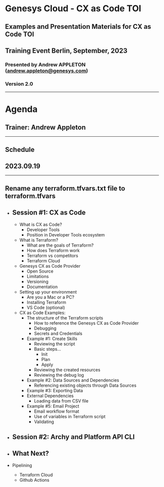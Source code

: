 # Genesys Cloud - CX as Code TOI
## Examples and Presentation Materials for CX as Code TOI
## Training Event Berlin, September, 2023
### Presented by Andrew APPLETON (andrew.appleton@genesys.com)
### Version 2.0
---

# Agenda
## Trainer: Andrew Appleton
---
## Schedule
## 2023.09.19

---
## Rename any terraform.tfvars.txt file to terraform.tfvars

* ## Session #1: CX as Code ##
    * What is CX as Code?
        * Developer Tools
        * Position in Developer Tools ecosystem
    * What is Terraform?
        * What are the goals of Terraform?
        * How does Terraform work
        * Terraform vs competitors
        * Terraform Cloud
    * Genesys CX as Code Provider
        * Open Source
        * Limitations
        * Versioning
        * Documentation
    * Setting up your environment
        * Are you a Mac or a PC?
        * Installing Terraform
        * VS Code (optional)
    * CX as Code Examples:
        * The structure of the Terraform scripts
            * How to reference the Genesys CX as Code Provider
            * Debugging
            * Secrets and Credentials
        * Example #1: Create Skills
            * Reviewing the script
            * Basic steps...
                * Init
                * Plan
                * Apply
            * Reviewing the created resources
            * Reviewing the debug log
        * Example #2: Data Sources and Dependencies
            * Referencing existing objects through Data Sources
        * Example #3: Exporting Data
        * External Dependencies
            * Loading data from CSV file
        * Example #5: Email Project
            * Email workflow format
            * Use of variables in Terraform script
            * Validating
        
* ## Session #2: Archy and Platform API CLI ##

* ## What Next? ##
* Pipelining
    * Terraform Cloud
    * Github Actions


